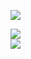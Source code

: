 <!-- Visitor count -->
![](https://komarev.com/ghpvc/?username=alphaX86&color=gray)

<!-- GitHub stats card from anuraghazra/github-readme-stats which is basically a front-end app powered by Vercel -->
<img src="https://github-readme-stats.vercel.app/api?username=alphaX86&show_icons=true&count_private=true&theme=dark&include_all_commits=true&no-bg=true"><br>
<img src="https://github-readme-streak-stats.herokuapp.com/?user=alphaX86&theme=shadow-blue&no-bg=true">
